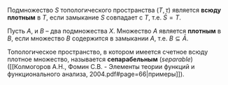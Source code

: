 
Подмножество $S$ топологического пространства $(T,τ)$ является **всюду плотным** в $T$, если замыкание $S$ совпадает с $T$, т.е. $\bar{S}=T$.

Пусть $A$, и $B$ – два подмножества $X$. Множество $A$ является **плотным** в $B$, если множество $B$ содержится в замыкании $A$, т.е. $B⊆\bar{A}$.

Топологическое пространство, в котором имеется счетное всюду плотное множество, называется **сепарабельным** (*separable*) ([[Колмогоров А.Н., Фомин С.В. - Элементы теории функций и функционального анализа, 2004.pdf#page=66|примеры]]). 

